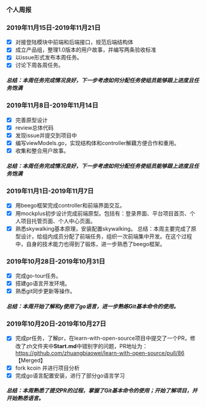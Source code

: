 ### 个人周报

### 2019年11月15日-2019年11月21日
- [x] 对接登陆模块中前端和后端接口，规范后端结构体
- [x] 成立产品组，整理1.0版本的用户故事，并编写两条验收标准
- [x] 以issue形式发布本周任务。
- [x] 讨论下周各周任务。
##### 总结：本周任务完成情况良好，下一步考虑如何分配任务使组员能够跟上进度且任务饱满

### 2019年11月8日-2019年11月14日
- [x] 完善原型设计
- [x] review总体代码
- [x] 发现issue并提交到项目中
- [x] 编写viewModels.go，实现结构体和controller解藕方便合作和重用。
- [x] 收集和整合用户故事。
##### 总结：本周任务完成情况良好，下一步考虑如何分配任务使组员能够跟上进度且任务饱满

### 2019年11月1日-2019年11月7日
- [x] 用beego框架完成controller和前端界面交互。
- [x] 用mockplus初步设计完成前端原型。包括有：登录界面、平台项目首页、个人项目托管页面、个人中心页面。
- [x] 熟悉skywalking基本原理，安装配置skywalking。
总结：本周主要完成了原型设计，给组内成员分配了前端任务，组织一次前端集中开发。在这个过程中，自身的技术能力也得到了锻炼，进一步熟悉了beego框架。

### 2019年10月28日-2019年10月31日
- [x]  完成go-tour任务。
- [x] 搭建go语言开发环境。
- [x] 熟悉git同步更新等操作。

##### 总结：本周开始了解和y使用了go语言，进一步熟练Git基本命令的使用。

### 2019年10月20日-2019年10月27日

- [x]  完成pr任务，了解pr，在learn-with-open-source项目中提交了一个PR，修改了zh文件夹中**Start.md**中错别字的问题，PR地址为：https://github.com/zhuangbiaowei/learn-with-open-source/pull/86  【Merged】
- [x] fork kcoin 并进行项目分析
- [x] 完成go语言配置安装，进行了部分go语言学习

##### 总结：本周熟悉了提交PR的过程，掌握了Git基本命令的使用；开始了解项目，并开始熟悉语言。


